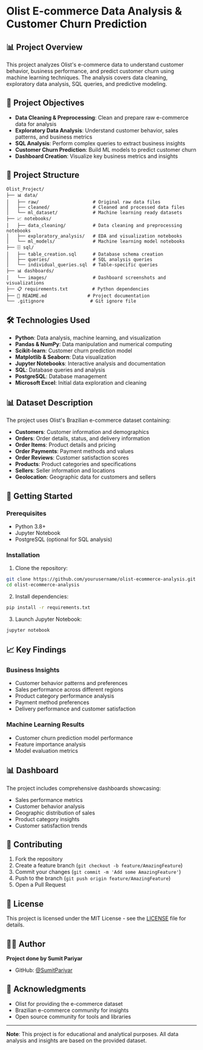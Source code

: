 # Olist E-commerce Data Analysis & Customer Churn Prediction

## 📊 Project Overview

This project analyzes Olist's e-commerce data to understand customer behavior, business performance, and predict customer churn using machine learning techniques. The analysis covers data cleaning, exploratory data analysis, SQL queries, and predictive modeling.

## 🎯 Project Objectives

- **Data Cleaning & Preprocessing**: Clean and prepare raw e-commerce data for analysis
- **Exploratory Data Analysis**: Understand customer behavior, sales patterns, and business metrics
- **SQL Analysis**: Perform complex queries to extract business insights
- **Customer Churn Prediction**: Build ML models to predict customer churn
- **Dashboard Creation**: Visualize key business metrics and insights

## 📁 Project Structure

```
Olist_Project/
├── 📊 data/
│   ├── raw/                    # Original raw data files
│   ├── cleaned/                # Cleaned and processed data files
│   └── ml_dataset/             # Machine learning ready datasets
├── 📈 notebooks/
│   ├── data_cleaning/          # Data cleaning and preprocessing notebooks
│   ├── exploratory_analysis/   # EDA and visualization notebooks
│   └── ml_models/              # Machine learning model notebooks
├── 🗄️ sql/
│   ├── table_creation.sql      # Database schema creation
│   ├── queries/                # SQL analysis queries
│   └── individual_queries.sql  # Table-specific queries
├── 📊 dashboards/
│   └── images/                 # Dashboard screenshots and visualizations
├── 📋 requirements.txt         # Python dependencies
├── 📖 README.md               # Project documentation
└── .gitignore                 # Git ignore file
```

## 🛠️ Technologies Used

- **Python**: Data analysis, machine learning, and visualization
- **Pandas & NumPy**: Data manipulation and numerical computing
- **Scikit-learn**: Customer churn prediction model
- **Matplotlib & Seaborn**: Data visualization
- **Jupyter Notebooks**: Interactive analysis and documentation
- **SQL**: Database queries and analysis
- **PostgreSQL**: Database management
- **Microsoft Excel**: Initial data exploration and cleaning

## 📊 Dataset Description

The project uses Olist's Brazilian e-commerce dataset containing:

- **Customers**: Customer information and demographics
- **Orders**: Order details, status, and delivery information
- **Order Items**: Product details and pricing
- **Order Payments**: Payment methods and values
- **Order Reviews**: Customer satisfaction scores
- **Products**: Product categories and specifications
- **Sellers**: Seller information and locations
- **Geolocation**: Geographic data for customers and sellers

## 🚀 Getting Started

### Prerequisites

- Python 3.8+
- Jupyter Notebook
- PostgreSQL (optional for SQL analysis)

### Installation

1. Clone the repository:
```bash
git clone https://github.com/yourusername/olist-ecommerce-analysis.git
cd olist-ecommerce-analysis
```

2. Install dependencies:
```bash
pip install -r requirements.txt
```

3. Launch Jupyter Notebook:
```bash
jupyter notebook
```

## 📈 Key Findings

### Business Insights
- Customer behavior patterns and preferences
- Sales performance across different regions
- Product category performance analysis
- Payment method preferences
- Delivery performance and customer satisfaction

### Machine Learning Results
- Customer churn prediction model performance
- Feature importance analysis
- Model evaluation metrics

## 📊 Dashboard

The project includes comprehensive dashboards showcasing:
- Sales performance metrics
- Customer behavior analysis
- Geographic distribution of sales
- Product category insights
- Customer satisfaction trends

## 🤝 Contributing

1. Fork the repository
2. Create a feature branch (`git checkout -b feature/AmazingFeature`)
3. Commit your changes (`git commit -m 'Add some AmazingFeature'`)
4. Push to the branch (`git push origin feature/AmazingFeature`)
5. Open a Pull Request

## 📝 License

This project is licensed under the MIT License - see the [LICENSE](LICENSE) file for details.

## 👨‍💻 Author

**Project done by Sumit Pariyar**
- GitHub: [@SumitPariyar](https://github.com/SumitPariyar)

## 🙏 Acknowledgments

- Olist for providing the e-commerce dataset
- Brazilian e-commerce community for insights
- Open source community for tools and libraries

---

**Note**: This project is for educational and analytical purposes. All data analysis and insights are based on the provided dataset. 